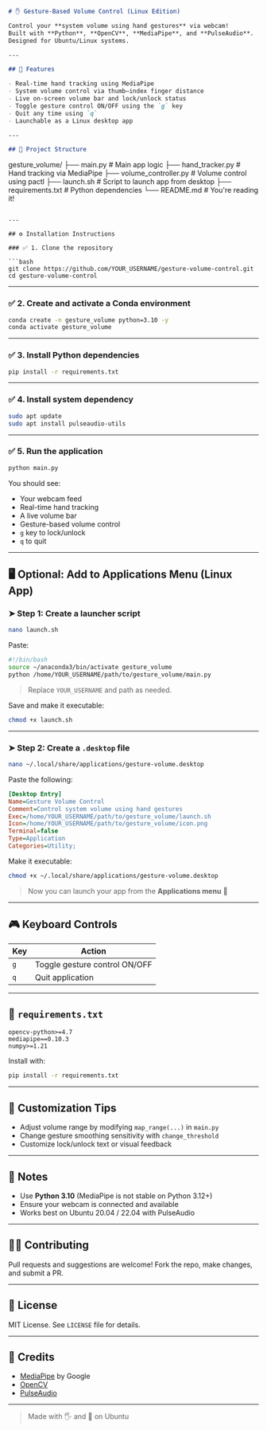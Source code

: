 

```markdown
# ✋ Gesture-Based Volume Control (Linux Edition)

Control your **system volume using hand gestures** via webcam!  
Built with **Python**, **OpenCV**, **MediaPipe**, and **PulseAudio**.  
Designed for Ubuntu/Linux systems.

---

## 🎥 Features

- Real-time hand tracking using MediaPipe
- System volume control via thumb–index finger distance
- Live on-screen volume bar and lock/unlock status
- Toggle gesture control ON/OFF using the `g` key
- Quit any time using `q`
- Launchable as a Linux desktop app

---

## 📁 Project Structure

```

gesture\_volume/
├── main.py                 # Main app logic
├── hand\_tracker.py         # Hand tracking via MediaPipe
├── volume\_controller.py    # Volume control using pactl
├── launch.sh               # Script to launch app from desktop
├── requirements.txt        # Python dependencies
└── README.md               # You're reading it!

````

---

## ⚙️ Installation Instructions

### ✅ 1. Clone the repository

```bash
git clone https://github.com/YOUR_USERNAME/gesture-volume-control.git
cd gesture-volume-control
````

---

### ✅ 2. Create and activate a Conda environment

```bash
conda create -n gesture_volume python=3.10 -y
conda activate gesture_volume
```

---

### ✅ 3. Install Python dependencies

```bash
pip install -r requirements.txt
```

---

### ✅ 4. Install system dependency

```bash
sudo apt update
sudo apt install pulseaudio-utils
```

---

### ✅ 5. Run the application

```bash
python main.py
```

You should see:

* Your webcam feed
* Real-time hand tracking
* A live volume bar
* Gesture-based volume control
* `g` key to lock/unlock
* `q` to quit

---

## 🖥️ Optional: Add to Applications Menu (Linux App)

### ➤ Step 1: Create a launcher script

```bash
nano launch.sh
```

Paste:

```bash
#!/bin/bash
source ~/anaconda3/bin/activate gesture_volume
python /home/YOUR_USERNAME/path/to/gesture_volume/main.py
```

> Replace `YOUR_USERNAME` and path as needed.

Save and make it executable:

```bash
chmod +x launch.sh
```

---

### ➤ Step 2: Create a `.desktop` file

```bash
nano ~/.local/share/applications/gesture-volume.desktop
```

Paste the following:

```ini
[Desktop Entry]
Name=Gesture Volume Control
Comment=Control system volume using hand gestures
Exec=/home/YOUR_USERNAME/path/to/gesture_volume/launch.sh
Icon=/home/YOUR_USERNAME/path/to/gesture_volume/icon.png
Terminal=false
Type=Application
Categories=Utility;
```

Make it executable:

```bash
chmod +x ~/.local/share/applications/gesture-volume.desktop
```

> Now you can launch your app from the **Applications menu** 🎉

---

## 🎮 Keyboard Controls

| Key | Action                        |
| --- | ----------------------------- |
| `g` | Toggle gesture control ON/OFF |
| `q` | Quit application              |

---

## 🧩 `requirements.txt`

```
opencv-python>=4.7
mediapipe==0.10.3
numpy>=1.21
```

Install with:

```bash
pip install -r requirements.txt
```

---

## 🧰 Customization Tips

* Adjust volume range by modifying `map_range(...)` in `main.py`
* Change gesture smoothing sensitivity with `change_threshold`
* Customize lock/unlock text or visual feedback

---

## 📌 Notes

* Use **Python 3.10** (MediaPipe is not stable on Python 3.12+)
* Ensure your webcam is connected and available
* Works best on Ubuntu 20.04 / 22.04 with PulseAudio

---

## 🧑‍💻 Contributing

Pull requests and suggestions are welcome!
Fork the repo, make changes, and submit a PR.

---

## 📜 License

MIT License. See `LICENSE` file for details.

---

## 🙌 Credits

* [MediaPipe](https://github.com/google/mediapipe) by Google
* [OpenCV](https://opencv.org/)
* [PulseAudio](https://www.freedesktop.org/wiki/Software/PulseAudio/)

---

> Made with 🖐️ and 🐍 on Ubuntu


```
